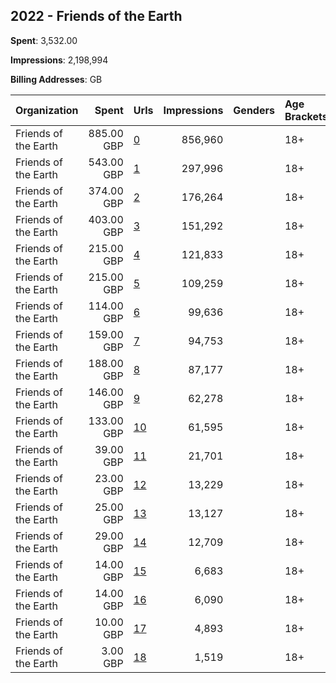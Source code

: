## 2022 - Friends of the Earth 
**Spent**: 3,532.00

**Impressions**: 2,198,994

**Billing Addresses**: GB

|Organization|Spent|Urls|Impressions|Genders|Age Brackets|Country Codes|
|:---|---:|:---|---:|:---|:---|:---|
|Friends of the Earth|885.00 GBP|[0](https://www.snap.com/political-ads/asset/8e34b0f041ed95af29d348cf93b52ebb7972a4164b8e3c0e532f4ef382b9ce92?mediaType=mp4)|856,960||18+|united kingdom|
|Friends of the Earth|543.00 GBP|[1](https://www.snap.com/political-ads/asset/4c5e944a5e392c86c0c775e96dbc4f188135cd2e46919a6366739ac3fc5be6c0?mediaType=mp4)|297,996||18+|united kingdom|
|Friends of the Earth|374.00 GBP|[2](https://www.snap.com/political-ads/asset/0fd83ce3ebae5da96413497fe9f9c0d2ac48ce0bba6038c82a54786f67b99d0d?mediaType=mp4)|176,264||18+|united kingdom|
|Friends of the Earth|403.00 GBP|[3](https://www.snap.com/political-ads/asset/56a64a3db9489a77e4924879839d593dce456d8de7a8b7ab2acdeff8d63bd2d9?mediaType=mp4)|151,292||18+|united kingdom|
|Friends of the Earth|215.00 GBP|[4](https://www.snap.com/political-ads/asset/d9557b5ee35af33a1ae41970b2f18bf7f18eb17b79bd8534446fbb047f5ed5a5?mediaType=mp4)|121,833||18+|united kingdom|
|Friends of the Earth|215.00 GBP|[5](https://www.snap.com/political-ads/asset/a171d52acfa3adf38e967aeba1588d94768c743e9980ae7728b8b0fa1c5c00c8?mediaType=mp4)|109,259||18+|united kingdom|
|Friends of the Earth|114.00 GBP|[6](https://www.snap.com/political-ads/asset/a60c64be790282e9bc16705427b31fa8bf4cb0c48d160037ff13e706ca4cc159?mediaType=mp4)|99,636||18+|united kingdom|
|Friends of the Earth|159.00 GBP|[7](https://www.snap.com/political-ads/asset/9a3965ce10e28d71e373ee1249a21d6bfb1694c630aa64669f7171541ee41376?mediaType=mp4)|94,753||18+|united kingdom|
|Friends of the Earth|188.00 GBP|[8](https://www.snap.com/political-ads/asset/10e8765f2de2011407f69541d07036fa90cbbd8a6ed4f59486cdcbfcd5358ba6?mediaType=mp4)|87,177||18+|united kingdom|
|Friends of the Earth|146.00 GBP|[9](https://www.snap.com/political-ads/asset/d9557b5ee35af33a1ae41970b2f18bf7f18eb17b79bd8534446fbb047f5ed5a5?mediaType=mp4)|62,278||18+|united kingdom|
|Friends of the Earth|133.00 GBP|[10](https://www.snap.com/political-ads/asset/4c5e944a5e392c86c0c775e96dbc4f188135cd2e46919a6366739ac3fc5be6c0?mediaType=mp4)|61,595||18+|united kingdom|
|Friends of the Earth|39.00 GBP|[11](https://www.snap.com/political-ads/asset/32413f7bb9e08a0282ccdd0ac48184e493731255b27e92948a0dfd6cf94a5937?mediaType=mp4)|21,701||18+|united kingdom|
|Friends of the Earth|23.00 GBP|[12](https://www.snap.com/political-ads/asset/15cc398ea1905419c403aa45ed13eced9436445b8e183c2bbe33a1d883ef3d20?mediaType=mp4)|13,229||18+|united kingdom|
|Friends of the Earth|25.00 GBP|[13](https://www.snap.com/political-ads/asset/6a44c9c0aab2ba828a8c0d0f29995ba40dbfcb892df5bc694552f901f644549f?mediaType=mp4)|13,127||18+|united kingdom|
|Friends of the Earth|29.00 GBP|[14](https://www.snap.com/political-ads/asset/3165fbe83eb0163a4ab1f37783be8c608f23da6bb4168539b15a3933ce706ab2?mediaType=mp4)|12,709||18+|united kingdom|
|Friends of the Earth|14.00 GBP|[15](https://www.snap.com/political-ads/asset/6a44c9c0aab2ba828a8c0d0f29995ba40dbfcb892df5bc694552f901f644549f?mediaType=mp4)|6,683||18+|united kingdom|
|Friends of the Earth|14.00 GBP|[16](https://www.snap.com/political-ads/asset/5b4b7151d72a49172707ba10ce734d821ef9910df9f266f4d29d56adf41359ae?mediaType=mp4)|6,090||18+|united kingdom|
|Friends of the Earth|10.00 GBP|[17](https://www.snap.com/political-ads/asset/4c5e944a5e392c86c0c775e96dbc4f188135cd2e46919a6366739ac3fc5be6c0?mediaType=mp4)|4,893||18+|united kingdom|
|Friends of the Earth|3.00 GBP|[18](https://www.snap.com/political-ads/asset/15cc398ea1905419c403aa45ed13eced9436445b8e183c2bbe33a1d883ef3d20?mediaType=mp4)|1,519||18+|united kingdom|
